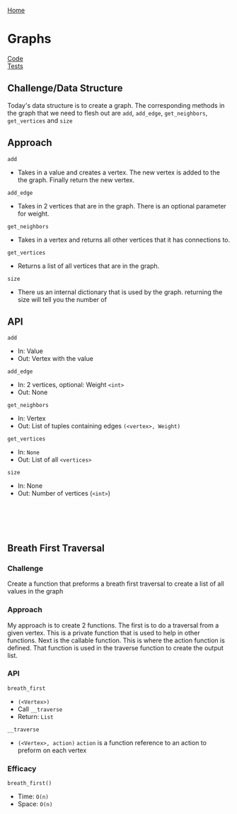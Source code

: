 [Home](../../README.md)
# Graphs

[Code](./graphs.py)<br>
[Tests](./test_graphs.py)

## Challenge/Data Structure
Today's data structure is to create a graph. The corresponding methods in the graph that we need to flesh out are `add`, `add_edge`, `get_neighbors`, `get_vertices` and `size`
## Approach
`add`
  - Takes in a value and creates a vertex. The new vertex is added to the the graph. Finally return the new vertex.<br>

`add_edge`
  - Takes in 2 vertices that are in the graph. There is an optional parameter for weight. <br>

`get_neighbors`
  - Takes in a vertex and returns all other vertices that it has connections to.<br>

`get_vertices`
  - Returns a list of all vertices that are in the graph.<br>

`size`
  - There us an internal dictionary that is used by the graph. returning the size will tell you the number of<br>
## API
`add`
  - In: Value
  - Out: Vertex with the value

`add_edge`
  - In: 2 vertices, optional: Weight `<int>`
  - Out: None

`get_neighbors`
  - In: Vertex
  - Out: List of tuples containing edges `(<vertex>, Weight)`

`get_vertices`
  - In: `None`
  - Out: List of all `<vertices>`

`size`
  - In: None
  - Out: Number of vertices (`<int>`)

# <br>
## Breath First Traversal
### Challenge
Create a function that preforms a breath first traversal to create a list of all values in the graph
### Approach
My approach is to create 2 functions. The first is to do a traversal from a given vertex. This is a private function that is used to help in other functions. Next is the callable function. This is where the action function is defined. That function is used in the traverse function to create the output list.
### API
`breath_first`
- `(<Vertex>)`
- Call `__traverse`
- Return: `List`

`__traverse`
- `(<Vertex>, action)`
`action` is a function reference to an action to preform on each vertex

### Efficacy
`breath_first()`
- Time: `O(n)`
- Space: `O(n)`

